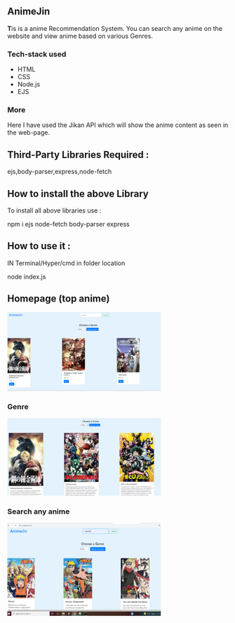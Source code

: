 ## AnimeJin

<b>T</b>is is a anime Recommendation System. You can search any anime on the website and view anime based on various Genres.

### Tech-stack used

- HTML
- CSS
- Node.js
- EJS



### More
Here I have used the Jikan API which will show the anime content as seen in the web-page.


## Third-Party Libraries Required :

ejs,body-parser,express,node-fetch

## How to install the above Library

To install all above libraries use :

npm i ejs node-fetch body-parser express


## How to use it :

IN Terminal/Hyper/cmd in folder location


node index.js           

## Homepage (top anime)

  <img src="Images/Homepage.png" width="350" title="home">

### Genre

 <img src="Images/Genre.png" width="350" title="compose">

### Search any anime

 <img src="Images/Search.png" width="350" title="blog1">
